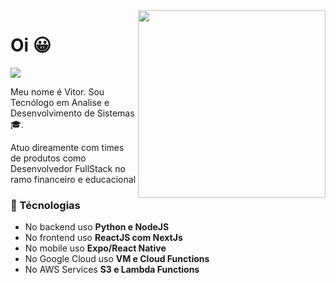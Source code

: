 <img align="right" height="300px" src="https://static3.tcdn.com.br/img/img_prod/460977/capacho_sem_codigo_sem_cafe_no_code_no_coffee_programacao_programador_ev_93381_1_0d15c46f05ec1bab09553bc8cafb807d.jpg" />

# Oi :grinning:
<a href="https://www.linkedin.com/in/vitor-de-almeida-ribeiro-5463b710b/">
  <img src="https://img.shields.io/badge/-vitoribeiro00-blue?style=flat-square&logo=Linkedin&logoColor=white&link=https://www.linkedin.com/in/vitor-de-almeida-ribeiro-5463b710b/"/>
</a>

Meu nome é Vitor.
Sou Tecnólogo em Analise e Desenvolvimento de Sistemas :mortar_board:.

Atuo direamente com times de produtos como Desenvolvedor FullStack no ramo financeiro e educacional


### :rocket: Técnologias
- No backend uso **Python e NodeJS**
- No frontend uso **ReactJS com NextJs**
- No mobile uso **Expo/React Native**
- No Google Cloud uso **VM e Cloud Functions**
- No AWS Services **S3 e Lambda Functions**

<!--
**vitoribeiro00/vitoribeiro00** is a ✨ _special_ ✨ repository because its `README.md` (this file) appears on your GitHub profile.

Here are some ideas to get you started:

- 🔭 I’m currently working on ...
- 🌱 I’m currently learning ...
- 👯 I’m looking to collaborate on ...
- 🤔 I’m looking for help with ...
- 💬 Ask me about ...
- 📫 How to reach me: ...
- 😄 Pronouns: ...
- ⚡ Fun fact: ...
-->
